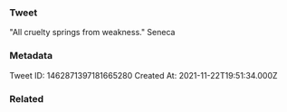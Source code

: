 ### Tweet
"All cruelty springs from weakness." Seneca

### Metadata
Tweet ID: 1462871397181665280
Created At: 2021-11-22T19:51:34.000Z

### Related


